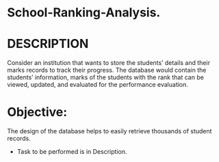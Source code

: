 # School-Ranking-Analysis.

# DESCRIPTION 

Consider an institution that wants to store the students’ details and their marks records to track their progress. The database would contain the students’ information, marks of the students with the rank that can be viewed, updated, and evaluated for the performance evaluation. 

  

# Objective: 

The design of the database helps to easily retrieve thousands of student records. 

- Task to be performed is in Description.
